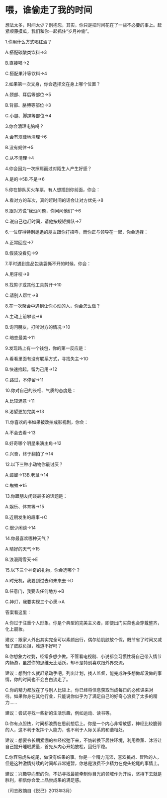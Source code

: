 # 喂，谁偷走了我的时间

想法太多，时间太少？别抱怨，其实，你只是把时间花在了一些不必要的事上。赶紧顺藤摸瓜，我们和你一起抓住“岁月神偷”。

1.你用什么方式喝红酒？

A.搭配碳酸类饮料→3

B.直接喝→2

C.搭配果汁等饮料→4

2.如果第一次文身，你会选择文在身上哪个位置？

A.颈部、耳后等部位→5

B.背部、胳膊等部位→3

C.小腿、脚踝等部位→4

3.你会清理电脑吗？

A.会有规律地清理→6

B.没有规律→5

C.从不清理→4

4.你会因为一次擦肩而过对陌生人产生好感？

A.是的→5B.不是→6

5.你在排队买火车票，有人想插到你前面，你会：

A.看对方的车次，真的赶时间的话会让对方优先→8

B.跟对方说“我没问题，你问问他们”→6

C.说自己也赶时间，请他按规矩排队→7

6.一位穿得特别邋遢的朋友跟你打招呼，而你正与领导在一起，你会选择：

A.正常回应→7

B.假装没看见→9

7.平时遇到食品包装袋撕不开的时候，你会：

A.用牙咬→9

B.找剪子或其他工具剪开→10

C.请别人帮忙→8

8.在一次聚会中遇到让你心动的人，你会怎么做？

A.主动上前攀谈→9

B.询问朋友，打听对方的情况→10

C.暗恋最美→11

9.发现路上有一个钱包，你的第一反应是：

A.看看里面有没有联系方式，寻找失主→1O

B.快速拾起，留为己用→12

C.路过，不停留→11

10.你对自己的长相、气质的态度是：

A.比较满意→11

B.渴望更加完美→13

11.你喜欢的书如果被改拍成影视剧，你会：

A.不会去看→13

B.好奇哪个明星来演主角→12

C.兴奋，终于翻拍了→14

12.以下三种小动物你最讨厌？

A.蟑螂→13B.老鼠→14

C.蜘蛛→15

13.你跟朋友闲谈最多的话题是：

A.娱乐、体育等→15

B.近期发生的趣事→C

C.很少闲谈→14

14.你最喜欢哪种天气？

A.晴好的天气→15

B.浪漫雨雪天→E

15.以下三个神奇的礼物，你会选哪个？

A.时光机，我要到过去和未来去→D

B.任意门，我要去任何地方→B

C.神灯，我要实现三个心愿→A

答案看这里：

A.你过于注重个人形象。你是个典型的完美主义者，即便出门买菜也会穿戴整齐，化上靓妆。

建议：跟家人外出其实完全可以素颜出行，偶尔给肌肤放个假，既节省了时间又减轻了皮肤负担，难道不好吗？

B.你想象力过剩，经常多想少做。不管看电视剧、小说都会习惯性将自己带入情节内畅游，虽然你的思维无比活跃，却不是特别喜欢跟外界交流。

建议：想到什么就赶紧动手吧，列出计划，找人监督，能完成许多想做却没做的事情，你的时间也不会白白流走了。

C.你的精力都放在了与别人比较上。你已经将信息获取当成每日的必修课来对待。如果你身在其他行业，只能说你似乎为了满足自己的好奇心浪费了太多的精力……

建议：尝试寻找一些新的生活乐趣，例如运动、读书等。

D.你有点胆怯，时间都浪费在思前想后上。你是一个内心非常敏感，神经比较脆弱的人，这不利于发挥个人能力，也不利于人际关系的和谐相处。

建议：想要令长期紧绷的神经松弛下来，不妨转换下居住环境，利用香薰、沐浴让自己提升睡眠质量，首先从内心开始放松，回归平稳。

E.你容易虎头蛇尾，做没有结果的事。你是一个精力充沛，喜欢挑战、冒险的人，但是这种激情持续的时间却非常短暂，你总是浪费不少精力在虎头蛇尾的事情上。

建议：兴趣导向型的你，不妨寻找最能牵制你目光的领域作为开端，坚持下去就是胜利，相信你会爱上品尝成果的满足感。

（司志政摘自《悦己》2013年3月）